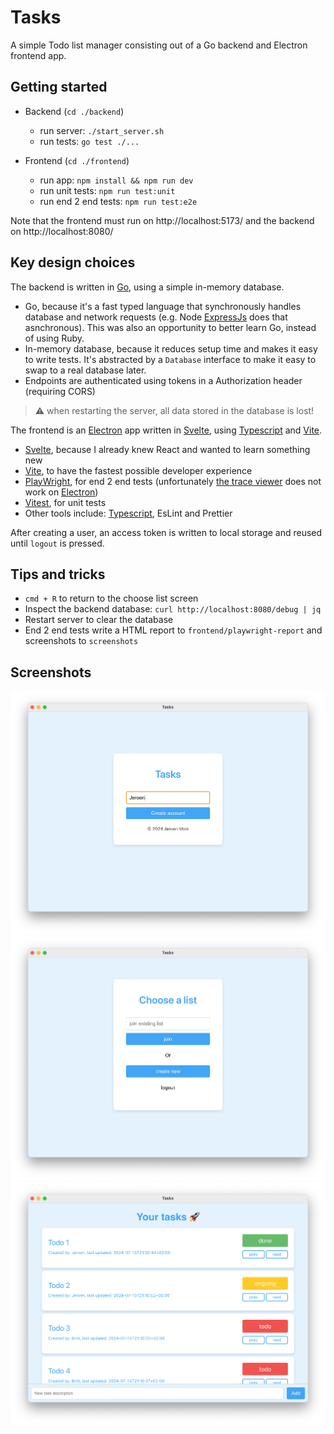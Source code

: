 # Tasks
A simple Todo list manager consisting out of a Go backend and Electron frontend app.

## Getting started
- Backend (`cd ./backend`)
  - run server: `./start_server.sh`
  - run tests: `go test ./...`

- Frontend (`cd ./frontend`)
  - run app: `npm install && npm run dev`
  - run unit tests: `npm run test:unit`
  - run end 2 end tests: `npm run test:e2e`

Note that the frontend must run on http://localhost:5173/ and the backend on http://localhost:8080/

## Key design choices
The backend is written in [Go](https://go.dev/), using a simple in-memory database. 

- Go, because it's a fast typed language that synchronously handles database and network requests (e.g. Node [ExpressJs](https://expressjs.com/) does that asnchronous). This was also an opportunity to better learn Go, instead of using Ruby.
- In-memory database, because it reduces setup time and makes it easy to write tests. It's abstracted by a `Database` interface to make it easy to swap to a real database later.
- Endpoints are authenticated using tokens in a Authorization header (requiring CORS)

> ⚠️ when restarting the server, all data stored in the database is lost!

The frontend is an [Electron](https://www.electronjs.org/) app written in [Svelte](https://svelte.dev/), using [Typescript](https://www.typescriptlang.org/) and [Vite](https://vitejs.dev/).

- [Svelte](https://svelte.dev/), because I already knew React and wanted to learn something new
- [Vite](https://vitejs.dev/), to have the fastest possible developer experience
- [PlayWright](https://playwright.dev/), for end 2 end tests (unfortunately [the trace viewer](https://playwright.dev/docs/trace-viewer-intro) does not work on [Electron](https://www.electronjs.org/))
- [Vitest](https://vitest.dev/), for unit tests
- Other tools include: [Typescript](https://www.typescriptlang.org/), EsLint and Prettier

After creating a user, an access token is written to local storage and reused until `logout` is pressed.

## Tips and tricks

- `cmd + R` to return to the choose list screen
- Inspect the backend database: `curl http://localhost:8080/debug | jq`
- Restart server to clear the database
- End 2 end tests write a HTML report to `frontend/playwright-report` and screenshots to `screenshots`

## Screenshots
<img src="img/intro.png" width="600" />

<img src="img/lists.png" width="600" />

<img src="img/todos.png" width="600" />
